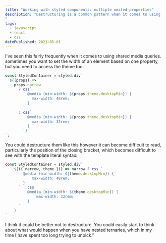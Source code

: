 ```yaml
---
title: "Working with styled components: multiple nested properties"
description: "Destructuring is a common pattern when it comes to using styled components in complex situations. But it can be hazardous to clearly identify nesting. Here are a few suggestions.
"
tags: 
  - javascript
  - react
  - css
datePublished: 2021-05-01
---
```

I've seen this fairly frequently when it comes to using shared media queries. sometimes you want to set the width of an element based on one property, but you need to access the theme too.

```javascript
const StyledContainer = styled.div`
  ${(props) =>
    props.narrow
      ? css`
          @media (min-width: ${props.theme.desktopMin}) {
            max-width: 48rem;
          }
        `
      : css`
          @media (min-width: ${props.theme.desktopMin}) {
            max-width: 32rem;
          }
        `}
`;
```

You could destructure them like this however it can become difficult to read, particularly the position of the closing bracket, which becomes difficult to see with the template literal syntax:

```javascript
const StyledContainer = styled.div`
    ${({ narrow, theme })) => narrow ? css `
        @media (min-width: ${theme.desktopMin}) {
            max-width: 48rem;
        }
      ` : css `
          @media (min-width: ${theme.desktopMin}) {
              max-width: 32rem;
          }
      `
    }
`
```

I think it could be better not to destructure. You could easily start to think about what would happen when you have nested ternaries, which in my time I have spent too long trying to unpick."
